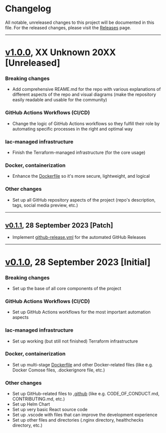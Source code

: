 # Changelog

All notable, unreleased changes to this project will be documented in this file.
For the released changes, please visit the [Releases](https://github.com/JakubSzuber/Golden-DevOps/releases) page.

<hr>


# [v1.0.0](https://github.com/JakubSzuber/Golden-DevOps/releases/tag/v1.0.0), XX Unknown 20XX [Unreleased]

### Breaking changes

- Add comprehensive REAME.md for the repo with various explanations of different aspects of the repo and visual diagrams (make the repository
easily readable and usable for the community)

### GitHub Actions Workflows (CI/CD)

- Change the logic of GitHub Actions workflows so they fulfill their role by automating specific processes in the right and optimal way

### Iac-managed infrastructure

- Finish the Terraform-managed infrastructure (for the core usage)

### Docker, containerization

- Enhance the [Dockerfile](https://github.com/JakubSzuber/Golden-DevOps/blob/main/Dockerfile) so it's more secure, lightweight, and logical

### Other changes

- Set up all GitHub repository aspects of the project (repo's description, tags, social media preview, etc.)

<hr>


## [v0.1.1](https://github.com/JakubSzuber/Golden-DevOps/releases/tag/v0.1.1), 28 September 2023 [Patch]

- Implement [github-release.yml](https://github.com/JakubSzuber/Golden-DevOps/blob/main/.github/workflows/github-release.yml) for the automated GitHub Releases

<hr>


# [v0.1.0](https://github.com/JakubSzuber/Golden-DevOps/releases/tag/v0.1.0), 28 September 2023 [Initial]

### Breaking changes

- Set up the base of all core components of the project

### GitHub Actions Workflows (CI/CD)

- Set up GitHub Actions workflows for the most important automation aspects

### Iac-managed infrastructure

- Set up working (but still not finished) Terraform infrastructure

### Docker, containerization

- Set up multi-stage [Dockerfile](https://github.com/JakubSzuber/Golden-DevOps/blob/main/Dockerfile) and other Docker-related files (like
e.g. Docker Comose files, .dockerignore file, etc.)

### Other changes

- Set up GitHub-related files to [.github](https://github.com/JakubSzuber/Golden-DevOps/blob/main/.github) (like e.g. CODE_OF_CONDUCT.md,
CONTRIBUTING.md, etc.)
- Set up Helm Chart
- Set up very basic React source code
- Set up .vscode with files that can improve the development experience
- Set up other files and directories (.nginx directory, healthchecks directory, etc.)
